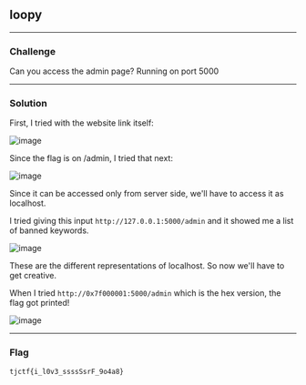 ## loopy

---

### Challenge

Can you access the admin page? Running on port 5000

[](https://loopy.tjc.tf/)

---

### Solution

First, I tried with the website link itself:

![image](https://github.com/user-attachments/assets/36eb2ce5-53e0-4941-ab2e-64050d777cb6)

Since the flag is on /admin, I tried that next:

![image](https://github.com/user-attachments/assets/72652302-1af7-4453-ae49-ff28b5574e3f)

Since it can be accessed only from server side, we'll have to access it as localhost.

I tried giving this input `http://127.0.0.1:5000/admin` and it showed me a list of banned keywords.

![image](https://github.com/user-attachments/assets/9df22e43-eb49-4c32-bc3e-cd32e049d982)

These are the different representations of localhost. So now we'll have to get creative.

When I tried `http://0x7f000001:5000/admin` which is the hex version, the flag got printed!

![image](https://github.com/user-attachments/assets/e52ca314-e3c7-4ed0-931a-42c5a98ae808)

---

### Flag

`tjctf{i_l0v3_ssssSsrF_9o4a8}`
